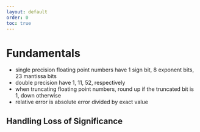 ```yaml
---
layout: default
order: 0
toc: true
---
```


# Fundamentals

* single precision floating point numbers have 1 sign bit, 8 exponent bits, 23 mantissa bits
* double precision have 1, 11, 52, respectively
* when truncating floating point numbers, round up if the truncated bit is 1, down otherwise
* relative error is absolute error divided by exact value

## Handling Loss of Significance

